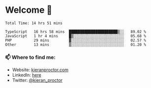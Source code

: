 # Welcome 🦘

<!--START_SECTION:waka-->

```text
Total Time: 14 hrs 51 mins

TypeScript   16 hrs 58 mins  ██████████████████████▒░░   89.02 %
JavaScript   1 hr 4 mins     █▒░░░░░░░░░░░░░░░░░░░░░░░   05.68 %
PHP          29 mins         ▓░░░░░░░░░░░░░░░░░░░░░░░░   02.57 %
Other        13 mins         ▒░░░░░░░░░░░░░░░░░░░░░░░░   01.20 %
```

<!--END_SECTION:waka-->

### 📫 Where to find me:

-   Website: [kieranproctor.com](https://kieranproctor.com/)
-   LinkedIn: [here](https://www.linkedin.com/in/kieran-proctor-086b5a159/)
-   Twitter: [@kieran_proctor](https://twitter.com/kieran_proctor)
